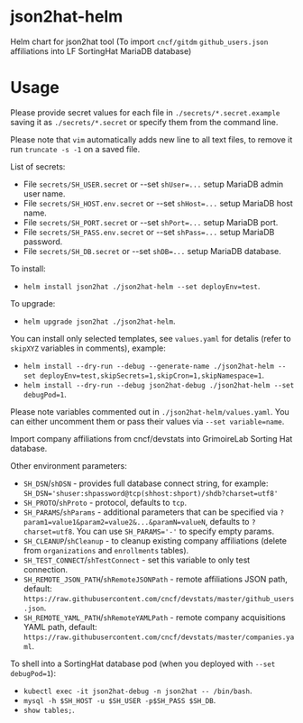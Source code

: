 # json2hat-helm

Helm chart for json2hat tool (To import `cncf/gitdm` `github_users.json` affiliations into LF SortingHat MariaDB database)


# Usage

Please provide secret values for each file in `./secrets/*.secret.example` saving it as `./secrets/*.secret` or specify them from the command line.

Please note that `vim` automatically adds new line to all text files, to remove it run `truncate -s -1` on a saved file.

List of secrets:
- File `secrets/SH_USER.secret` or --set `shUser=...` setup MariaDB admin user name.
- File `secrets/SH_HOST.env.secret` or --set `shHost=...` setup MariaDB host name.
- File `secrets/SH_PORT.secret` or --set `shPort=...` setup MariaDB port.
- File `secrets/SH_PASS.env.secret` or --set `shPass=...` setup MariaDB password.
- File `secrets/SH_DB.secret` or --set `shDB=...` setup MariaDB database.

To install:
- `helm install json2hat ./json2hat-helm --set deployEnv=test`.

To upgrade:
- `helm upgrade json2hat ./json2hat-helm`.

You can install only selected templates, see `values.yaml` for detalis (refer to `skipXYZ` variables in comments), example:
- `helm install --dry-run --debug --generate-name ./json2hat-helm --set deployEnv=test,skipSecrets=1,skipCron=1,skipNamespace=1`.
- `helm install --dry-run --debug json2hat-debug ./json2hat-helm --set debugPod=1`.

Please note variables commented out in `./json2hat-helm/values.yaml`. You can either uncomment them or pass their values via `--set variable=name`.

Import company affiliations from cncf/devstats into GrimoireLab Sorting Hat database.

Other environment parameters:

- `SH_DSN`/`shDSN` - provides full database connect string, for example: `SH_DSN='shuser:shpassword@tcp(shhost:shport)/shdb?charset=utf8'`
- `SH_PROTO`/`shProto` - protocol, defaults to `tcp`.
- `SH_PARAMS`/`shParams` - additional parameters that can be specified via `?param1=value1&param2=value2&...&paramN=valueN`, defaults to `?charset=utf8`. You can use `SH_PARAMS='-'` to specify empty params.
- `SH_CLEANUP`/`shCleanup` - to cleanup existing company affiliations (delete from `organizations` and `enrollments` tables).
- `SH_TEST_CONNECT`/`shTestConnect` - set this variable to only test connection.
- `SH_REMOTE_JSON_PATH`/`shRemoteJSONPath` - remote affiliations JSON path, default: `https://raw.githubusercontent.com/cncf/devstats/master/github_users.json`.
- `SH_REMOTE_YAML_PATH`/`shRemoteYAMLPath` - remote company acquisitions YAML path, default: `https://raw.githubusercontent.com/cncf/devstats/master/companies.yaml`.

To shell into a SortingHat database pod (when you deployed with `--set debugPod=1`):

- `kubectl exec -it json2hat-debug -n json2hat -- /bin/bash`.
- `mysql -h $SH_HOST -u $SH_USER -p$SH_PASS $SH_DB`.
- `show tables;`.
